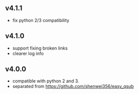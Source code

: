 ## v4.1.1

- fix python 2/3 compatibility

## v4.1.0

- support fixing broken links
- clearer log info

## v4.0.0

- compatible with python 2 and 3.
- separated from https://github.com/shenwei356/easy_qsub
